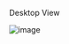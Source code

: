 Desktop View

![image](https://github.com/meabhiarya1/My-E-commerce-Website-Project/assets/90932403/72cd9195-37bf-4590-9bbc-1abf42959a73)
